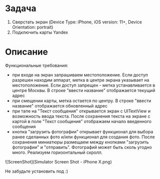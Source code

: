 # Задача
1. Сверстать экран (Device Type: iPhone, iOS version: 11+, Device Orientation: portrait)
2. Подключить карты Yandex

# Описание
Функциональные требования:
- при входе на экран запрашиваем местоположение. Если доступ разрешен находим аппарат, метка в центре экрана указывает на местоположение. Если доступ запрещен - метка устанавливается в центре Москвы. В строке "ввести название" отображается текущий адрес
- при смещении карты, метка остается по центру. В строке "ввести название" отображается обновленный адрес
- при тапе на "Текст сообщения" открывается экран с UITextView и возможность ввода текста. После сохранения текста на экране с картой в поле "Текст сообщения" отображаем начало введенного сообщения
- кнопка "загрузить фотографии" открывает функционал для выбора ранее сделанных фото и/или функционал для создания фото. После сохранения миниатюры размещаем между кнопками "загрузить фотографии" и "отправить". Фотографий может быть сколь угодно много. Реализуем горизонтальный скролл.

![ScreenShot](Simulator Screen Shot - iPhone X.png)

Не забудьте установить под :)
